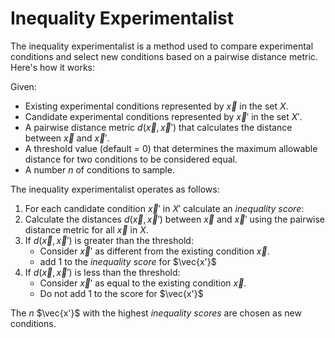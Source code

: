 # Inequality Experimentalist

The inequality experimentalist is a method used to compare experimental conditions and select new conditions based on a pairwise distance metric. Here's how it works:

Given:
- Existing experimental conditions represented by $\vec{x}$ in the set $X$.
- Candidate experimental conditions represented by $\vec{x}'$ in the set $X'$.
- A pairwise distance metric $d(\vec{x}, \vec{x}')$ that calculates the distance between $\vec{x}$ and $\vec{x}'$.
- A threshold value (default = 0) that determines the maximum allowable distance for two conditions to be considered equal.
- A number $n$ of conditions to sample.

The inequality experimentalist operates as follows:

1. For each candidate condition $\vec{x}'$ in $X'$ calculate an $inequality$ $score$:
2. Calculate the distances $d(\vec{x}, \vec{x}')$ between $\vec{x}$ and $\vec{x}'$ using the pairwise distance metric for all $\vec{x}$ in $X$.
3. If $d(\vec{x}, \vec{x}')$ is greater than the threshold:
     - Consider $\vec{x}'$ as different from the existing condition $\vec{x}$.
     - add 1 to the $inequality$ $score$ for $\vec{x'}$
4.  If $d(\vec{x}, \vec{x}')$ is less than the threshold:
     - Consider $\vec{x}'$ as equal to the existing condition $\vec{x}$.
     - Do not add 1 to the score for $\vec{x'}$

The $n$ $\vec{x'}$ with the highest $inequality$ $scores$ are chosen as new conditions.
